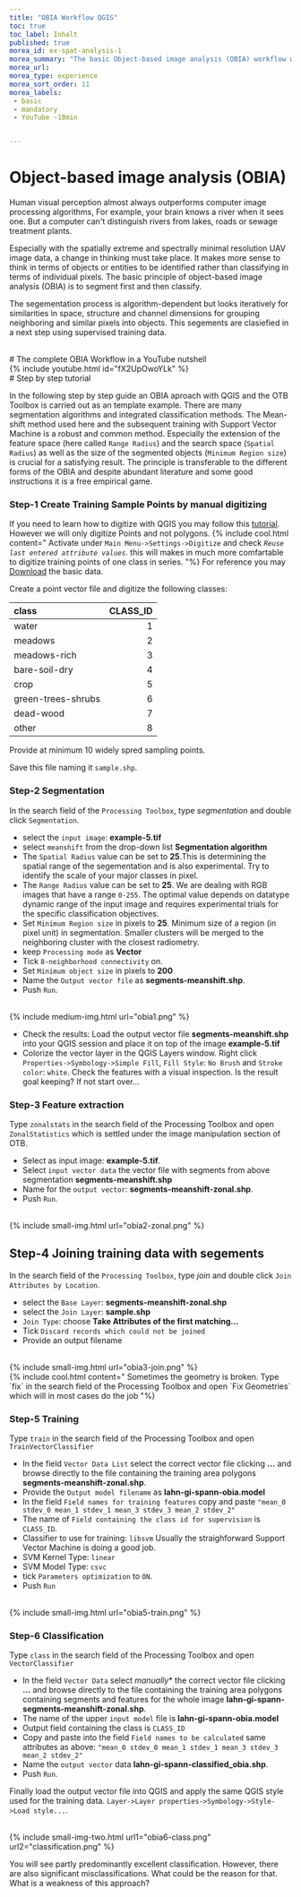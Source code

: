 ```yaml
---
title: "OBIA Workflow QGIS"
toc: true
toc_label: Inhalt
published: true
morea_id: ex-spat-analysis-1
morea_summary: "The basic Object-based image analysis (OBIA) workflow with QGIS and the OTB processing plugin follows a straightforward approach. This Tutorial shows the most common way."
morea_url: 
morea_type: experience
morea_sort_order: 11
morea_labels:
 - basic
 - mandatory 
 - YouTube ~18min


---
```


# Object-based image analysis (OBIA) 

Human visual perception almost always outperforms computer image processing algorithms, For example, your brain knows a river when it sees one. But a computer can't distinguish rivers from lakes, roads or sewage treatment plants.

Especially with the spatially extreme and spectrally minimal resolution UAV image data, a change in thinking must take place. It makes more sense to think in terms of objects or entities to be identified rather than classifying in terms of individual pixels. The basic principle of object-based image analysis (OBIA) is to segment first and then classify.

The segementation process is algorithm-dependent but looks iteratively for similarities in space, structure and channel dimensions for grouping neighboring and similar pixels into objects. This segements are clasiefied in a next step using supervised training data.
 

<br>
# The complete OBIA Workflow in a YouTube nutshell
<br>
{% include youtube.html id="fX2UpOwoYLk" %}
<br>
# Step by step tutorial 

In the following step by step guide an OBIA aproach with QGIS and the OTB Toolbox is carried out as an template example. There are many segmentation algorithms and integrated classification methods. The Mean-shift method used here and the subsequent training with Support Vector Machine is a robust and common method. Especially the extension of the feature space (here called `Range Radius`) and the search space (`Spatial Radius`) as well as the size of the segmented objects (`Minimum Region size`) is crucial for a satisfying result. The principle is transferable to the different forms of the OBIA and despite abundant literature and some good instructions it is a free empirical game.

### Step-1 Create Training Sample Points by manual digitizing 

If you need to learn how to digitize with QGIS you may follow this [tutorial](https://geomoer.github.io/geoAI//unit02/unit02-03_digitize_training_areas.html). However we will only digitize Points and not polygons. 
{% include cool.html content="
 Activate under `Main Menu->Settings->Digitize` and check *`Reuse last entered attribute values`*. this will makes in much more comfartable to digitize training points of one class in series.
"%}
For reference you may <a href="obia.zip" >Download</a> the basic data.

Create a point vector file and digitize the following classes:

|class| CLASS_ID|
|:-- | --:|
|water|1|
|meadows|2|
|meadows-rich|3|
|bare-soil-dry|4|
|crop|5|
|green-trees-shrubs|6|
|dead-wood|7|
|other|8|


Provide at minimum 10 widely spred sampling points.

Save this file naming it `sample.shp`.

### Step-2 Segmentation

In the search field of the `Processing Toolbox`, type *segmentation* and double click `Segmentation`.

* select the `input image`: **example-5.tif**
* select `meanshift` from the drop-down list **Segmentation algorithm**
* The `Spatial Radius` value can be set to **25**.This is determining the spatial range of the segementation and is also experimental. Try to identify the scale of your major classes in pixel.
* The `Range Radius` value can be set to **25**. We are dealing with RGB images that have a range `0-255`. The optimal value depends on datatype dynamic range of the input image and requires experimental trials for the specific classification objectives.
* Set `Minimum Region size` in pixels to **25**. Minimum size of a region (in pixel unit) in segmentation. Smaller clusters will be merged to the neighboring cluster with the closest radiometry.
* keep `Processing mode`  as **Vector**
* Tick `8-neighborhood connectivity` on.
* Set `Minimum object size` in pixels to **200** 
* Name the `Output vector file`  as  **segments-meanshift.shp**. 
* Push `Run`.
<br>
{% include medium-img.html url="obia1.png" %} 
<br>

* Check the  results: Load the output vector file **segments-meanshift.shp** into your QGIS session and place it on top of the image **example-5.tif**
* Colorize the vector layer in the QGIS Layers window. Right click `Properties->Symbology->Simple Fill`, `Fill Style`: `No Brush` and `Stroke color`: `white`. Check the features with a visual inspection. Is the result goal keeping? If not start over...

###  Step-3 Feature extraction 
Type `zonalstats` in the search field of the Processing Toolbox and open `ZonalStatistics` which is settled under the image manipulation section of OTB.

* Select as input image: **example-5.tif**.
* Select `input vector data` the vector file with segments from above segmentation **segments-meanshift.shp**
* Name for the `output vector`: **segments-meanshift-zonal.shp**.
* Push `Run`.
<br>
{% include small-img.html url="obia2-zonal.png" %} 
<br>


## Step-4 Joining training data with segements

In the search field of the `Processing Toolbox`, type *join* and double click `Join Attributes by Location`.

* select the `Base Layer`: **segments-meanshift-zonal.shp**
* select the `Join Layer`: **sample.shp**
* `Join Type`: choose **Take Attributes of the first matching...**
* Tick `Discard records which could not be joined`
* Provide an output filename
<br>
{% include small-img.html url="obia3-join.png" %} 
<br>
{% include cool.html content="
Sometimes the geometry is broken. Type `fix` in the search field of the Processing Toolbox and open `Fix Geometries` which will in most cases do the job
"%}


###  Step-5 Training
Type `train` in the search field of the Processing Toolbox and open `TrainVectorClassifier`

* In the  field  `Vector Data List` select  the correct vector file clicking **...** and browse directly to the file containing the training area polygons **segments-meanshift-zonal.shp**.
* Provide the `Output model filename` as **lahn-gi-spann-obia.model**
* In the field `Field names for training features` copy and paste `"mean_0 stdev_0 mean_1 stdev_1 mean_3 stdev_3 mean_2 stdev_2"`
* The name of `Field containing the class id for supervision` is `CLASS_ID`.
* Classifier to use for training: `libsvm` Usually the straighforward Support Vector Machine is doing a good job. 
* SVM Kernel Type: `linear`
* SVM Model Type: `csvc`
* tick `Parameters optimization` to `ON`.
* Push `Run`
<br>
{% include small-img.html url="obia5-train.png" %} 
<br>

###  Step-6 Classification 
Type `class` in the search field of the Processing Toolbox and open `VectorClassifier`
*  In the  field  `Vector Data` select *manually** the correct vector file clicking **...** and browse directly to the file containing the training area polygons containing segments and features for the whole image **lahn-gi-spann-segments-meanshift-zonal.shp**.
* The name of the upper `input model` file is **lahn-gi-spann-obia.model**
* Output field containing the class is `CLASS_ID`
* Copy and paste into the field `Field names to be calculated` same attributes as above: `"mean_0 stdev_0 mean_1 stdev_1 mean_3 stdev_3 mean_2 stdev_2"`
* Name the `output vector` data **lahn-gi-spann-classified_obia.shp**.
* Push `Run`.

Finally load the output vector file into QGIS and apply the same QGIS style used for the training data. `Layer->Layer properties->Symbology->Style->Load style...`.

<br>
{% include small-img-two.html url1="obia6-class.png" url2="classification.png" %}
<br>

You will see partly predominantly excellent classification. However, there are also significant misclassifications. What could be the reason for that. What is a weakness of this approach?